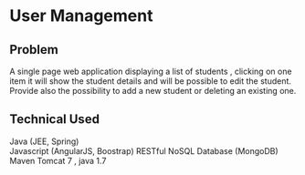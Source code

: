 # User Management

## Problem

A single page web application displaying a list of students , clicking on one item it will show the student details and will be possible to edit the student. Provide also the possibility to add a new student or deleting an existing one.

## Technical Used

Java (JEE, Spring)<br>
Javascript (AngularJS, Boostrap)
RESTful
NoSQL Database (MongoDB)
Maven
Tomcat 7 , java 1.7

